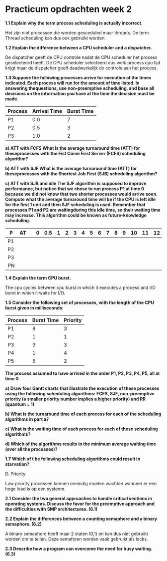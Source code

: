 # Practicum opdrachten week 2

**1.1 Explain why the term process scheduling is actually incorrect.**

Het zijn niet processen die worden gesceduled maar threads. De term Thread scheduling kan dus ook gebruikt worden.

**1.2 Explain the difference between a CPU scheduler and a dispatcher.**

De dispatcher geeft de CPU controle nadat de CPU scheduler het process geselecteerd heeft.
De CPU scheduler selecteerd dus welk process cpu tijd krijgt maar de dispatcher geeft daadwerkelijk de controle aan het process.

**1.3 Suppose the following processes arrive for execution at the times indicated. Each process will 
run for the amount of time listed. In answering thequestions, use non-preemptive scheduling, and 
base all decisions on the information you have at the time the decision must be made.**

| Process | Arrival Time | Burst Time |
|---------|--------------|------------|
| P1 | 0.0 | 7 |
| P2 | 0.5 | 3 |
| P3 | 1.0 | 2 |

**a) ATT with FCFS
What is the average turnaround time (ATT) for theseprocesses with the Fist Come First Server 
(FCFS) scheduling algorithm?**



**b) ATT with SJF
What is the average turnaround time (ATT) for theseprocesses with the Shortest Job First (SJB) 
scheduling algorithm?**



**c) ATT with SJB and idle
The SJF algorithm is supposed to improve performance, but notice that we chose to run process P1 
at time 0 because we did not know that two shorter processes would arrive soon. Compute what the 
average turnaround time will be if the CPU is left idle for the first 1 unit and then SJF scheduling is
used. Remember that processes P1 and P2 are waitingduring this idle time, so their waiting time 
may increase. This algorithm could be known as future-knowledge scheduling.**

| P | AT | | 0 | 0.5 | 1 | 2 | 3 | 4 | 5 | 6 | 7 | 8 | 9 | 10 | 11 | 12 | 13 | 14 | | BT | WT | TT |
|---|----|-|---|-----|---|---|---|---|---|---|---|---|---|----|----|----|----|----|-|----|----|----|
|P1 |
|P2 |
|P3 |
|PN |


**1.4 Explain the term CPU burst.**

The cpu cycles between cpu burst in which it executes a process and I/O burst in which it waits for I/O.

**1.5 Consider the following set of processes, with the length of the CPU burst given in milliseconds:**

| Process | Burst Time | Priority |
|---------|------------|----------|
| P1 | 8 | 3 |
| P2 | 1 | 1 |
| P3 | 3 | 3 |
| P4 | 1 | 4 |
| P5 | 5 | 2 |

**The process assumed to have arrived in the order P1, P2, P3, P4, P5, all at time 0.**


**a) Draw four Gantt charts that illustrate the execution of these processes using the following 
scheduling algorithms: FCFS, SJF, non-preemptive priority (a smaller priority number implies a 
higher priority) and RR (quantum = 1)**

**b) What is the turnaround time of each process for each of the scheduling algorithms in part a?**

**c) What is the waiting time of each process for each of these scheduling algorithms?**

**d) Which of the algorithms results in the minimum average waiting time (over all the processes)?**



**1.7 Which of t he following scheduling algorithms could result in starvation?**

D. Priority

Low priority processen kunnen oneindig moeten wachten wanneer er een hoge load is op een systeem.


**2.1 Consider the two general approaches to handle critical sections in operating systems. Discuss 
the favor for the preemptive approach and the difficulties with SMP architectures. (6.1)**

**2.2 Explain the differences between a counting semaphore and a binary semaphore. (6.2)**

A binary semaphore heeft maar 2 staten (0,1) en kan dus niet gebruikt worden om te tellen. Deze semaforen worden vaak gebruikt als locks.

**2.3 Describe how a program can overcome the need for busy waiting. (6.3)**